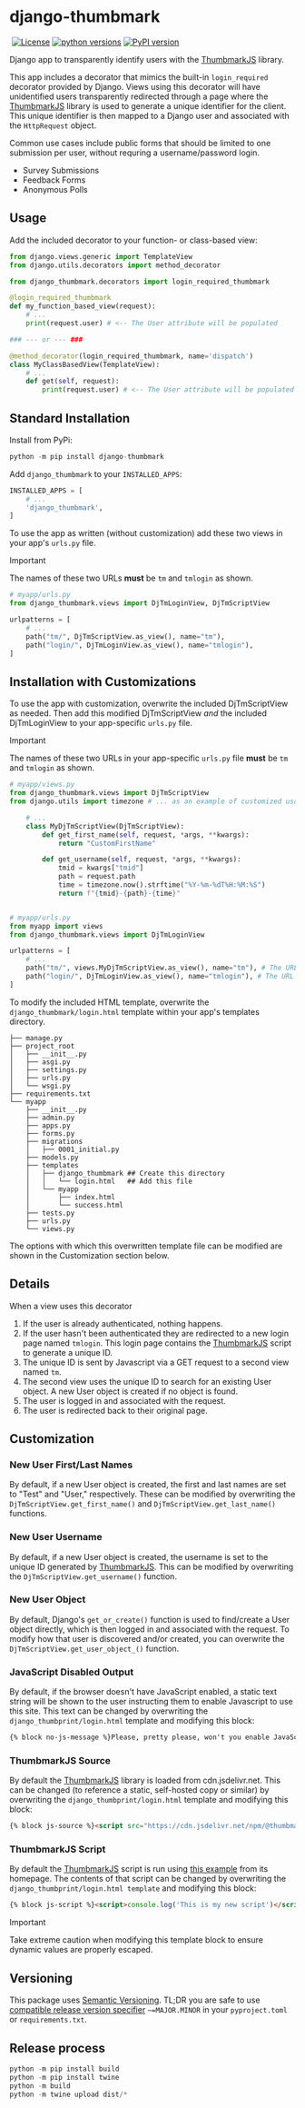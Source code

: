 # django-thumbmark
&nbsp;[![License](https://img.shields.io/pypi/l/django-thumbmark.svg?label=License)](https://pypi.python.org/pypi/django-thumbmark)&nbsp;[![python versions](https://img.shields.io/pypi/pyversions/django-thumbmark.svg?label=python%20versions)](https://pypi.python.org/pypi/django-thumbmark)&nbsp;[![PyPI version](https://img.shields.io/pypi/v/django-thumbmark.svg?label=PyPI%20version)](https://pypi.python.org/pypi/django-thumbmark)

Django app to transparently identify users with the [ThumbmarkJS](https://github.com/thumbmarkjs/thumbmarkjs) library.

This app includes a decorator that mimics the built-in ```login_required``` decorator provided by Django.  Views using this decorator will have unidentified users transparently redirected through a page where the [ThumbmarkJS](https://github.com/thumbmarkjs/thumbmarkjs) library is used to generate a unique identifier for the client.  This unique identifier is then mapped to a Django user and associated with the ```HttpRequest``` object.

Common use cases include public forms that should be limited to one submission per user, without requring a username/password login.
* Survey Submissions
* Feedback Forms
* Anonymous Polls

## Usage

Add the included decorator to your function- or class-based view:

```python
from django.views.generic import TemplateView
from django.utils.decorators import method_decorator

from django_thumbmark.decorators import login_required_thumbmark

@login_required_thumbmark
def my_function_based_view(request):
    # ...
    print(request.user) # <-- The User attribute will be populated

### --- or --- ###

@method_decorator(login_required_thumbmark, name='dispatch')
class MyClassBasedView(TemplateView):
    # ...
    def get(self, request):
        print(request.user) # <-- The User attribute will be populated
```

## Standard Installation

Install from PyPi:

```python
python -m pip install django-thumbmark
```

Add `django_thumbmark` to your `INSTALLED_APPS`:

```python
INSTALLED_APPS = [
    # ...
    'django_thumbmark',
]
```

To use the app as written (without customization) add these two views in your app's ```urls.py``` file.

> [!IMPORTANT]
> The names of these two URLs __must__ be ```tm``` and ```tmlogin``` as shown.

```python
# myapp/urls.py
from django_thumbmark.views import DjTmLoginView, DjTmScriptView

urlpatterns = [
    # ...
    path("tm/", DjTmScriptView.as_view(), name="tm"),
    path("login/", DjTmLoginView.as_view(), name="tmlogin"),
]
```

## Installation with Customizations

To use the app with customization, overwrite the included DjTmScriptView as needed.  Then add this modified DjTmScriptView *and* the included DjTmLoginView to your app-specific ```urls.py``` file.

> [!IMPORTANT]
> The names of these two URLs in your app-specific ```urls.py``` file __must__ be ```tm``` and ```tmlogin``` as shown.

```python
# myapp/views.py
from django_thumbmark.views import DjTmScriptView
from django.utils import timezone # ... as an example of customized usage

    # ...
    class MyDjTmScriptView(DjTmScriptView):
        def get_first_name(self, request, *args, **kwargs):
            return "CustomFirstName"

        def get_username(self, request, *args, **kwargs):
            tmid = kwargs["tmid"]
            path = request.path
            time = timezone.now().strftime("%Y-%m-%dT%H:%M:%S")
            return f"{tmid}-{path}-{time}"


# myapp/urls.py
from myapp import views
from django_thumbmark.views import DjTmLoginView

urlpatterns = [
    # ...
    path("tm/", views.MyDjTmScriptView.as_view(), name="tm"), # The URL name is "tm"
    path("login/", DjTmLoginView.as_view(), name="tmlogin"), # The URL name is "tmlogin"
]
```

To modify the included HTML template, overwrite the ```django_thumbmark/login.html``` template within your app's templates directory.

```.
├── manage.py
├── project_root
│   ├── __init__.py
│   ├── asgi.py
│   ├── settings.py
│   ├── urls.py
│   └── wsgi.py
├── requirements.txt
└── myapp
    ├── __init__.py
    ├── admin.py
    ├── apps.py
    ├── forms.py
    ├── migrations
    │   ├── 0001_initial.py
    ├── models.py
    ├── templates
    │   ├── django_thumbmark ## Create this directory
    │   │   └── login.html   ## Add this file
    │   └── myapp
    │       ├── index.html
    │       └── success.html
    ├── tests.py
    ├── urls.py
    └── views.py
```

The options with which this overwritten template file can be modified are shown in the Customization section below.

## Details

When a view uses this decorator
1) If the user is already authenticated, nothing happens.
2) If the user hasn't been authenticated they are redirected to a new login page named ```tmlogin```.  This login page contains the [ThumbmarkJS](https://github.com/thumbmarkjs/thumbmarkjs) script to generate a unique ID.
3) The unique ID is sent by Javascript via a GET request to a second view named ```tm```.
4) The second view uses the unique ID to search for an existing User object.  A new User object is created if no object is found.
5) The user is logged in and associated with the request.
6) The user is redirected back to their original page.


## Customization

### New User First/Last Names

By default, if a new User object is created, the first and last names are set to "Test" and "User," respectively.  These can be modified by overwriting the ```DjTmScriptView.get_first_name()``` and ```DjTmScriptView.get_last_name()``` functions.

### New User Username

By default, if a new User object is created, the username is set to the unique ID generated by [ThumbmarkJS](https://github.com/thumbmarkjs/thumbmarkjs).  This can be modified by overwriting the ```DjTmScriptView.get_username()``` function.

### New User Object

By default, Django's ```get_or_create()``` function is used to find/create a User object directly, which is then logged in and associated with the request.  To modify how that user is discovered and/or created, you can overwrite the ```DjTmScriptView.get_user_object_()``` function.

### JavaScript Disabled Output

By default, if the browser doesn't have JavaScript enabled, a static text string will be shown to the user instructing them to enable Javascript to use this site.  This text can be changed by overwriting the ```django_thumbprint/login.html``` template and modifying this block:

```html
{% block no-js-message %}Please, pretty please, won't you enable JavaScript?{% endblock %}
```

### ThumbmarkJS Source

By default the [ThumbmarkJS](https://github.com/thumbmarkjs/thumbmarkjs) library is loaded from cdn.jsdelivr.net.  This can be changed (to reference a static, self-hosted copy or similar) by overwriting the ```django_thumbprint/login.html``` template and modifying this block:

```html
{% block js-source %}<script src="https://cdn.jsdelivr.net/npm/@thumbmarkjs/thumbmarkjs/dist/thumbmark.umd.js"></script>{% endblock %}
```

### ThumbmarkJS Script

By default the [ThumbmarkJS](https://github.com/thumbmarkjs/thumbmarkjs) script is run using [this example](https://github.com/thumbmarkjs/thumbmarkjs?tab=readme-ov-file#and-on-the-web-page) from its homepage.  The contents of that script can be changed by overwriting the ```django_thumbprint/login.html template``` and modifying this block:

```html
{% block js-script %}<script>console.log('This is my new script')</script>{% endblock %}
```

> [!IMPORTANT]
> Take extreme caution when modifying this template block to ensure dynamic values are properly escaped.

## Versioning

This package uses [Semantic Versioning](https://semver.org/spec/v2.0.0.html).
TL;DR you are safe to use [compatible release version specifier](https://packaging.python.org/en/latest/specifications/version-specifiers/#compatible-release) `~=MAJOR.MINOR` in your `pyproject.toml` or `requirements.txt`.

## Release process

```python
python -m pip install build
python -m pip install twine
python -m build
python -m twine upload dist/*
```
